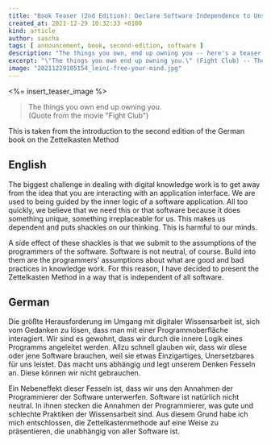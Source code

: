 ```yaml
---
title: "Book Teaser (2nd Edition): Declare Software Independence to Unshackle Your Mind"
created_at: 2021-12-29 10:32:33 +0100
kind: article
author: sascha
tags: [ announcement, book, second-edition, software ]
description: "The things you own, end up owning you -- here's a teaser for the introduction to the upcoming book release"
excerpt: "\"The things you own end up owning you.\" (Fight Club) -- The following is taken from the introduction to the second edition of the German book on the Zettelkasten Method."
image: "20211229105154_leini-free-your-mind.jpg"
---
```

<%= insert_teaser_image %>

> The things you own end up owning you.<br>
> (Quote from the movie "Fight Club")

This is taken from the introduction to the second edition of the German book on the Zettelkasten Method

## English

The biggest challenge in dealing with digital knowledge work is to get away from the idea that you are interacting with an application interface. We are used to being guided by the inner logic of a software application. All too quickly, we believe that we need this or that software because it does something unique, something irreplaceable for us. This makes us dependent and puts shackles on our thinking. This is harmful to our minds.

A side effect of these shackles is that we submit to the assumptions of the programmers of the software. Software is not neutral, of course. Build into them are the programmers' assumptions about what are good and bad practices in knowledge work. For this reason, I have decided to present the Zettelkasten Method in a way that is independent of all software.

## German

Die größte Herausforderung im Umgang mit digitaler Wissensarbeit ist, sich vom Gedanken zu lösen, dass man mit einer Programmoberfläche interagiert. Wir sind es gewohnt, dass wir durch die innere Logik eines Programms angeleitet werden. Allzu schnell glauben wir, dass wir diese oder jene Software brauchen, weil sie etwas Einzigartiges, Unersetzbares für uns leistet. Das macht uns abhängig und legt unserem Denken Fesseln an. Diese können wir nicht gebrauchen.

Ein Nebeneffekt dieser Fesseln ist, dass wir uns den Annahmen der Programmierer der Software unterwerfen. Software ist natürlich nicht neutral. In ihnen stecken die Annahmen der Programmierer, was gute und schlechte Praktiken der Wissensarbeit sind. Aus diesem Grund habe ich mich entschlossen, die Zettelkastenmethode auf eine Weise zu präsentieren, die unabhängig von aller Software ist.
